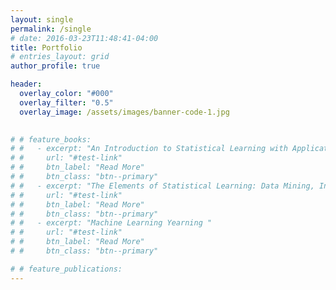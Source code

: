 ```yaml
---
layout: single
permalink: /single
# date: 2016-03-23T11:48:41-04:00
title: Portfolio
# entries_layout: grid
author_profile: true

header:
  overlay_color: "#000"
  overlay_filter: "0.5"
  overlay_image: /assets/images/banner-code-1.jpg
  

# # feature_books:
# #   - excerpt: "An Introduction to Statistical Learning with Applications in R"
# #     url: "#test-link"
# #     btn_label: "Read More"
# #     btn_class: "btn--primary"
# #   - excerpt: "The Elements of Statistical Learning: Data Mining, Inference, and Prediction"
# #     url: "#test-link"
# #     btn_label: "Read More"
# #     btn_class: "btn--primary"
# #   - excerpt: "Machine Learning Yearning "
# #     url: "#test-link"
# #     btn_label: "Read More"
# #     btn_class: "btn--primary"

# # feature_publications:
---
```


<!-- {% include feature_row id="intro" type="center" %} -->